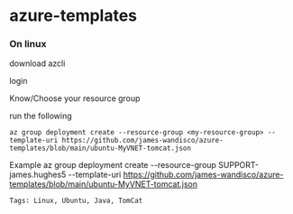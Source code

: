 # azure-templates

### On linux

download azcli

login

Know/Choose your resource group

run the following

`az group deployment create --resource-group <my-resource-group> --template-uri https://github.com/james-wandisco/azure-templates/blob/main/ubuntu-MyVNET-tomcat.json`


Example
az group deployment create --resource-group SUPPORT-james.hughes5 --template-uri https://github.com/james-wandisco/azure-templates/blob/main/ubuntu-MyVNET-tomcat.json


`Tags: Linux, Ubuntu, Java, TomCat` 
